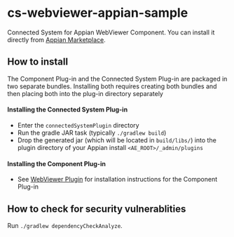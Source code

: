 # cs-webviewer-appian-sample
Connected System for Appian WebViewer Component. You can install it directly from [Appian Marketplace](https://community.appian.com/b/appmarket/posts/pdftron-web-viewer-connected-system).

## How to install
The Component Plug-in and the Connected System Plug-in are packaged in two separate bundles. Installing both requires creating both bundles and then placing both into the plug-in directory separately

#### Installing the Connected System Plug-in
* Enter the `connectedSystemPlugin` directory
* Run the gradle JAR task (typically `./gradlew build`)
* Drop the generated jar (which will be located in `build/libs/`) into the plugin directory of your Appian install `<AE_ROOT>/_admin/plugins`

#### Installing the Component Plug-in
* See [WebViewer Plugin](https://github.com/PDFTron/webviewer-appian-sample) for installation instructions for the Component Plug-in

## How to check for security vulnerablities

Run `./gradlew dependencyCheckAnalyze`.